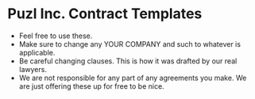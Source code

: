 Puzl Inc. Contract Templates
====
* Feel free to use these.
* Make sure to change any YOUR COMPANY and such to whatever is applicable.
* Be careful changing clauses. This is how it was drafted by our real lawyers.
* We are not responsible for any part of any agreements you make. We are just offering these up for free to be nice.
